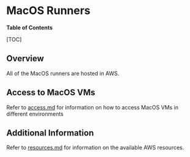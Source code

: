 # MacOS Runners

**Table of Contents**

[TOC]

## Overview

All of the MacOS runners are hosted in AWS.

## Access to MacOS VMs

Refer to [access.md](./access.md#accessing-macos-vms) for information on how to access MacOS VMs in different environments

## Additional Information

Refer to [resources.md](./resources.md) for information on the available AWS resources.
